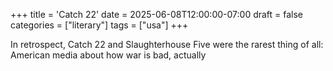 +++
title = 'Catch 22'
date = 2025-06-08T12:00:00-07:00
draft = false
categories = ["literary"]
tags = ["usa"]
+++

In retrospect, Catch 22 and Slaughterhouse Five were the rarest thing of all: American media about how war is bad, actually